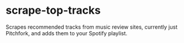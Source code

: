 # scrape-top-tracks
Scrapes recommended tracks from music review sites, currently just Pitchfork, and adds them to your Spotify playlist. 
